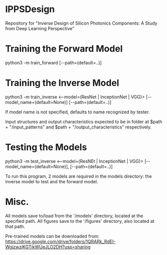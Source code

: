 # IPPSDesign

Repository for "Inverse Design of Silicon Photonics Components: A Study from Deep Learning Perspective"

# Training the Forward Model

python3 -m train_forward [--path=(default=..)]

# Training the Inverse Model

python3 -m train_inverse <--model=(ResNet | InceptionNet | VGG)> [--model_name=(default=None)] [--path=(default=..)]

If model name is not specified, defaults to name recognized by tester.

Input structures and output characteristics expected to be in folder at $path + "/input_patterns" and $path + "/output_characteristics" respectively. 

# Testing the Models

python3 -m test_inverse <--model=(ResNEt | InceptionNet | VGG)> [--model_name=(default=None)], [--path=(default=..)]

To run this program, 2 models are required in the models directory: the inverse model to test and the forward model.

# Misc.

All models save to/load from the '/models' directory, located at the specified path. All figures save to the '/figures' directory, also located at that path.

Pre-trained models can be downloaded from: https://drive.google.com/drive/folders/1QRARk_RdEI-WgjzwzjKGTikWUeJLO2DH?usp=sharing
